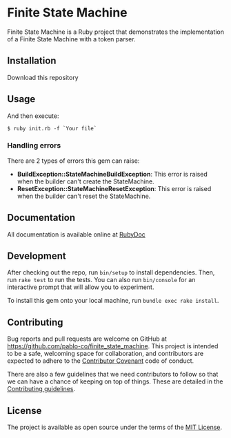 # Finite State Machine

Finite State Machine is a Ruby project that demonstrates the implementation of a Finite State Machine with a token parser.

## Installation

Download this repository

## Usage

And then execute:

    $ ruby init.rb -f `Your file`

### Handling errors

There are 2 types of errors this gem can raise:

* __BuildException::StateMachineBuildException__: This error is raised when the builder can't create the StateMachine.
* __ResetException::StateMachineResetException__: This error is raised when the builder can't reset the StateMachine.


## Documentation

All documentation is available online at [RubyDoc](http://www.rubydoc.info/github/pablo-co/finite_state_machine/master)

## Development

After checking out the repo, run `bin/setup` to install dependencies. Then, run `rake test` to run the tests. You can also run `bin/console` for an interactive prompt that will allow you to experiment.

To install this gem onto your local machine, run `bundle exec rake install`.

## Contributing

Bug reports and pull requests are welcome on GitHub at https://github.com/pablo-co/finite_state_machine. This project is intended to be a safe, welcoming space for collaboration, and contributors are expected to adhere to the [Contributor Covenant](contributor-covenant.org) code of conduct.

There are also a few guidelines that we need contributors to follow so that we can have a chance of keeping on top of things. These are detailed in the [Contributing guidelines](contributor-covenant.org).


## License

The project is available as open source under the terms of the [MIT License](http://opensource.org/licenses/MIT).

